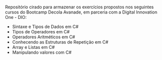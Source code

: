 Repositório cirado para armazenar os exercícios propostos nos seguintes cursos do Bootcamp Decola Avanade, em parceria com a Digital Innovation One - DIO: 

* Sintaxe e Tipos de Dados em C#
* Tipos de Operadores em C#
* Operadores Aritméticos em C#
* Conhecendo as Estruturas de Repetição em C#
* Array e Listas em C#
* Manipulando valores com C#
